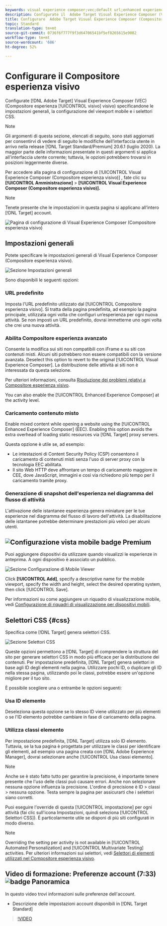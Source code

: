 ```yaml
---
keywords: visual experience composer;vec;default url;enhanced experience composer;eec;mixed content;experience snapshots;mobile viewport;css;css selectors
description: Configurate il  Adobe Target Visual Experience Composer (VEC) specificandone le impostazioni generali, la configurazione del viewport mobile e i selettori CSS.
title: Configurare  Adobe Target Visual Experience Composer (Compositore esperienza visivo)
topic: Standard
translation-type: tm+mt
source-git-commit: 0736f6f777f9f3d64706541bf5ef8265615e9082
workflow-type: tm+mt
source-wordcount: '686'
ht-degree: 52%

---
```



# Configurare il Compositore esperienza visivo

Configurate [!DNL Adobe Target] Visual Experience Composer (VEC) (Compositore esperienza [!UICONTROL visivo] visivo) specificandone le impostazioni generali, la configurazione del viewport mobile e i selettori CSS.

>[!NOTE]
>
>Gli argomenti di questa sezione, elencati di seguito, sono stati aggiornati per consentirvi di vedere di seguito le modifiche dell’interfaccia utente in arrivo nella release [!DNL Target Standard/Premium] 20.6.1 (luglio 2020). La maggior parte delle informazioni presentate in questi argomenti si applica all&#39;interfaccia utente corrente; tuttavia, le opzioni potrebbero trovarsi in posizioni leggermente diverse.

Per accedere alla pagina di configurazione di [!UICONTROL Visual Experience Composer (Compositore esperienza visivo)] , fate clic su **[!UICONTROL Amministrazione]** > **[!UICONTROL Visual Experience Composer (Compositore esperienza visivo)].**

>[!NOTE]
>
>Tenete presente che le impostazioni in questa pagina si applicano all’intero [!DNL Target] account.

![Pagina di configurazione di Visual Experience Composer (Compositore esperienza visivo)](/help/administrating-target/assets/vec.png)

## Impostazioni generali

Potete specificare le impostazioni generali di Visual Experience Composer (Compositore esperienza visivo).

![Sezione Impostazioni generali](/help/administrating-target/assets/general-settings.png)

Sono disponibili le seguenti opzioni:

### URL predefinito

Imposta l&#39;URL predefinito utilizzato dal [!UICONTROL Compositore esperienza visivo]. Si tratta della pagina predefinita, ad esempio la pagina principale, utilizzata ogni volta che configuri un’esperienza per ogni nuova attività. Se non imposti un URL predefinito, dovrai immetterne uno ogni volta che crei una nuova attività.

### Abilita Compositore esperienza avanzato

Consente la modifica sui siti non compatibili con iFrame e su siti con contenuti misti. Alcuni siti potrebbero non essere compatibili con la versione avanzata. Deselect this option to revert to the original [!UICONTROL Visual Experience Composer]. La distribuzione delle attività ai siti non è interessata da questa selezione.

Per ulteriori informazioni, consulta [Risoluzione dei problemi relativi a Compositore esperienza visivo](/help/c-experiences/c-visual-experience-composer/r-troubleshoot-composer/troubleshoot-composer.md).

You can also enable the [!UICONTROL Enhanced Experience Composer] at the activity level.

### Caricamento contenuto misto

Enable mixed content while opening a website using the [!UICONTROL Enhanced Experience Composer] (EEC). Enabling this option avoids the extra overhead of loading static resources via [!DNL Target] proxy servers.

Questa opzione è utile se, ad esempio:

* Le intestazioni di Content Security Policy (CSP) consentono il caricamento di contenuti misti senza l&#39;uso di server proxy con la tecnologia EEC abilitata.
* Il sito Web HTTP deve affrontare un tempo di caricamento maggiore in CEE, dove JavaScript, immagini e così via richiedono più tempo per il caricamento tramite proxy.

### Generazione di snapshot dell&#39;esperienza nel diagramma del flusso di attività

L&#39;attivazione delle istantanee esperienza genera miniature per le tue esperienze nel diagramma del flusso di lavoro dell&#39;attività. La disabilitazione delle istantanee potrebbe determinare prestazioni più veloci per alcuni utenti.

## ![Configurazione vista](/help/assets/premium.png) mobile badge Premium

Puoi aggiungere dispositivi da utilizzare quando visualizzi le esperienze in anteprima. A ogni dispositivo è associato un pubblico.

![Sezione Configurazione di Mobile Viewer](/help/administrating-target/assets/mobile-viewport-configuration.png)

Click **[!UICONTROL Add]**, specify a descriptive name for the mobile viewport, specify the width and height, select the desired operating system, then click [!UICONTROL Save].

Per informazioni su come aggiungere un riquadro di visualizzazione mobile, vedi [Configurazione di riquadri di visualizzazione per dispositivi mobili](/help/c-experiences/c-visual-experience-composer/mobile-viewports.md).

## Selettori CSS {#css}

Specifica come [!DNL Target] genera selettori CSS.

![Sezione Selettori CSS](/help/administrating-target/assets/css-selectors.png)

Queste opzioni permettono a [!DNL Target] di comprendere la struttura del sito per generare selettori CSS in modo più efficace per la distribuzione dei contenuti. Per impostazione predefinita, [!DNL Target] genera selettori in base agli ID degli elementi nella pagina. Utilizzare pochi ID, o duplicare gli ID nella stessa pagina, utilizzando poi le classi, potrebbe essere un&#39;opzione migliore per il tuo sito.

È possibile scegliere una o entrambe le opzioni seguenti:

### Usa ID elemento

Deseleziona questa opzione se lo stesso ID viene utilizzato per più elementi o se l&#39;ID elemento potrebbe cambiare in fase di caricamento della pagina.

### Utilizza classi elemento

Per impostazione predefinita, [!DNL Target] utilizza solo ID elemento. Tuttavia, se la tua pagina è progettata per utilizzare le classi per identificare gli elementi, ad esempio una pagina creata con [!DNL Adobe Experience Manager], dovrai selezionare anche [!UICONTROL Usa classi elemento].

>[!NOTE]
>
>Anche se è stato fatto tutto per garantire la precisione, è importante tenere presente che l&#39;uso delle classi può causare errori. Anche non selezionare nessuna opzione influenza la precisione. L&#39;ordine di precisione è ID > classi > nessuna opzione. Testa sempre la pagina per assicurarti che i selettori siano corretti.

Puoi eseguire l&#39;override di questa [!UICONTROL impostazione] per ogni attività (fai clic sull&#39;icona Impostazioni, quindi seleziona [!UICONTROL Selettori CSS]). È particolarmente utile se disponi di più siti configurati in modo diverso.

>[!NOTE]
>
>Overriding the setting per activity is not available in [!UICONTROL Automated Personalization] and [!UICONTROL Multivariate Testing] activities.  Per ulteriori informazioni sui selettori, vedi [Selettori di elementi utilizzati nel Compositore esperienza visivo](/help/c-experiences/c-visual-experience-composer/vec-selectors.md).

## Video di formazione: Preferenze account (7:33) ![badge Panoramica](/help/assets/overview.png)

In questo video trovi informazioni sulle preferenze dell&#39;account.

* Descrizione delle impostazioni account disponibili in [!DNL Target Standard]

>[!VIDEO](https://video.tv.adobe.com/v/17379)
